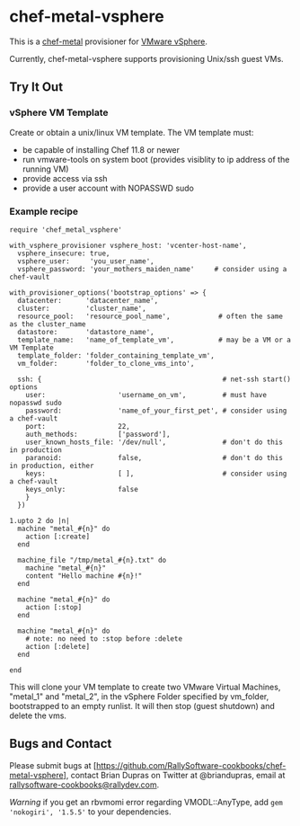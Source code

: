 chef-metal-vsphere
==================

This is a [chef-metal](https://github.com/opscode/chef-metal) provisioner for [VMware vSphere](http://www.vmware.com/products/vsphere).

Currently, chef-metal-vsphere supports provisioning Unix/ssh guest VMs.

Try It Out
----------

### vSphere VM Template

Create or obtain a unix/linux VM template.  The VM template must:

  - be capable of installing Chef 11.8 or newer
  - run vmware-tools on system boot (provides visiblity to ip address of the running VM)
  - provide access via ssh
  - provide a user account with NOPASSWD sudo

### Example recipe
    require 'chef_metal_vsphere'

    with_vsphere_provisioner vsphere_host: 'vcenter-host-name',
      vsphere_insecure: true,
      vsphere_user:     'you_user_name',
      vsphere_password: 'your_mothers_maiden_name'     # consider using a chef-vault

    with_provisioner_options('bootstrap_options' => {
      datacenter:      'datacenter_name',
      cluster:         'cluster_name',
      resource_pool:   'resource_pool_name',            # often the same as the cluster_name
      datastore:       'datastore_name',
      template_name:   'name_of_template_vm',           # may be a VM or a VM Template
      template_folder: 'folder_containing_template_vm',
      vm_folder:       'folder_to_clone_vms_into',

      ssh: {                                             # net-ssh start() options
        user:                  'username_on_vm',         # must have nopasswd sudo
        password:              'name_of_your_first_pet', # consider using a chef-vault
        port:                  22,
        auth_methods:          ['password'],
        user_known_hosts_file: '/dev/null',              # don't do this in production
        paranoid:              false,                    # don't do this in production, either
        keys:                  [ ],                      # consider using a chef-vault
        keys_only:             false
        }
      })

    1.upto 2 do |n|
      machine "metal_#{n}" do
        action [:create]
      end

      machine_file "/tmp/metal_#{n}.txt" do
        machine "metal_#{n}"
        content "Hello machine #{n}!"
      end

      machine "metal_#{n}" do
        action [:stop]
      end

      machine "metal_#{n}" do
        # note: no need to :stop before :delete
        action [:delete]
      end

    end

This will clone your VM template to create two VMware Virtual Machines, "metal_1" and "metal_2", in the vSphere Folder specified by vm_folder, bootstrapped to an empty runlist.  It will then stop (guest shutdown) and delete the vms.

Bugs and Contact
----------------

Please submit bugs at [https://github.com/RallySoftware-cookbooks/chef-metal-vsphere], contact Brian Dupras on Twitter at @briandupras, email at rallysoftware-cookbooks@rallydev.com.

*Warning* if you get an rbvmomi error regarding VMODL::AnyType, add `gem 'nokogiri', '1.5.5'` to your dependencies.
